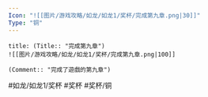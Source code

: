 ```yaml
---
Icon: "![[图片/游戏攻略/如龙/如龙1/奖杯/完成第九章.png|30]]"
Type: "铜"
---
```

```ad-common-bronze-trophy
title: (Title:: "完成第九章")
![[图片/游戏攻略/如龙/如龙1/奖杯/完成第九章.png|100]]

(Comment:: "完成了遊戲的第九章")
```

#如龙/如龙1/奖杯 #奖杯 #奖杯/铜
